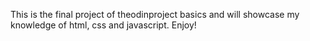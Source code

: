 This is the final project of theodinproject basics and will showcase my knowledge of html, css and javascript. Enjoy!